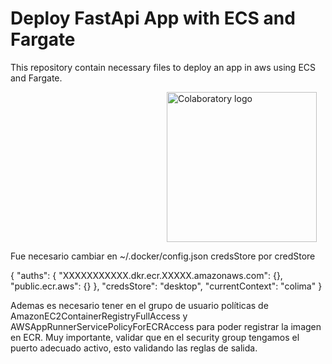 # Deploy FastApi App with ECS and Fargate
This repository contain necessary files to deploy an app in aws using ECS and Fargate. 

<p><img alt="Colaboratory logo" height="240px" src="https://ibb.co/XFwZPdw" align="center" hspace="250px" vspace="0px"></p>


Fue necesario cambiar en ~/.docker/config.json credsStore por credStore

{
        "auths": {
                "XXXXXXXXXXX.dkr.ecr.XXXXX.amazonaws.com": {},
                "public.ecr.aws": {}
        },
        "credsStore": "desktop",
        "currentContext": "colima"
}

Ademas es necesario tener en el grupo de usuario políticas de AmazonEC2ContainerRegistryFullAccess y AWSAppRunnerServicePolicyForECRAccess para poder registrar la imagen en ECR. Muy importante, validar que en el security group tengamos el puerto adecuado activo, esto validando las reglas de salida.